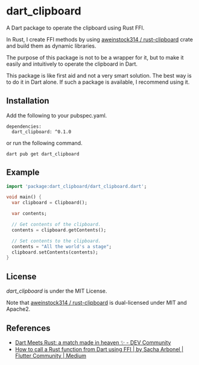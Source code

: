 # dart_clipboard

A Dart package to operate the clipboard using Rust FFI.

In Rust, I create FFI methods by using [aweinstock314 / rust-clipboard](https://github.com/aweinstock314/rust-clipboard) crate and build them as dynamic libraries.

The purpose of this package is not to be a wrapper for it, but to make it easily and intuitively to operate the clipboard in Dart.

This package is like first aid and not a very smart solution. The best way is to do it in Dart alone. If such a package is available, I recommend using it.

## Installation

Add the following to your pubspec.yaml.

```
dependencies:
  dart_clipboard: ^0.1.0
```

or run the following command.

```shell
dart pub get dart_clipboard
```

## Example

```dart
import 'package:dart_clipboard/dart_clipboard.dart';

void main() {
  var clipboard = Clipboard();

  var contents;

  // Get contents of the clipboard.
  contents = clipboard.getContents();

  // Set contents to the clipboard.
  contents = "All the world's a stage";
  clipboard.setContents(contents);
}
```

## License

_dart_clipboard_ is under the MIT License.

Note that [aweinstock314 / rust-clipboard](https://github.com/aweinstock314/rust-clipboard) is dual-licensed under MIT and Apache2.

## References

- [Dart Meets Rust: a match made in heaven ✨ - DEV Community](https://dev.to/sunshine-chain/dart-meets-rust-a-match-made-in-heaven-9f5)
- [How to call a Rust function from Dart using FFI | by Sacha Arbonel | Flutter Community | Medium](https://medium.com/flutter-community/how-to-call-a-rust-function-from-dart-using-ffi-f48f3ea3af2c)
